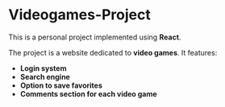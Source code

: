 # Videogames-Project

This is a personal project implemented using **React**.

The project is a website dedicated to **video games**. It features:

- **Login system**
- **Search engine**
- **Option to save favorites**
- **Comments section for each video game**
